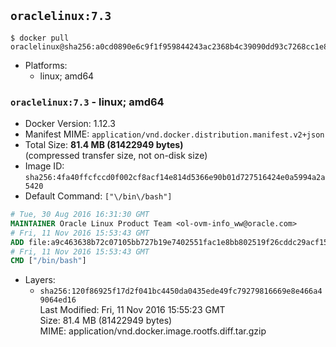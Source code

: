 ## `oraclelinux:7.3`

```console
$ docker pull oraclelinux@sha256:a0cd0890e6c9f1f959844243ac2368b4c39090dd93c7268cc1e8d33b9d21ddd4
```

-	Platforms:
	-	linux; amd64

### `oraclelinux:7.3` - linux; amd64

-	Docker Version: 1.12.3
-	Manifest MIME: `application/vnd.docker.distribution.manifest.v2+json`
-	Total Size: **81.4 MB (81422949 bytes)**  
	(compressed transfer size, not on-disk size)
-	Image ID: `sha256:4fa40ffcfccd0f002cf8acf14e814d5366e90b01d727516424e0a5994a2a5420`
-	Default Command: `["\/bin\/bash"]`

```dockerfile
# Tue, 30 Aug 2016 16:31:30 GMT
MAINTAINER Oracle Linux Product Team <ol-ovm-info_ww@oracle.com>
# Fri, 11 Nov 2016 15:53:43 GMT
ADD file:a9c463638b72c07105bb727b19e7402551fac1e8bb802519f26cddc29acf1501 in / 
# Fri, 11 Nov 2016 15:53:43 GMT
CMD ["/bin/bash"]
```

-	Layers:
	-	`sha256:120f86925f17d2f041bc4450da0435ede49fc79279816669e8e466a49064ed16`  
		Last Modified: Fri, 11 Nov 2016 15:55:23 GMT  
		Size: 81.4 MB (81422949 bytes)  
		MIME: application/vnd.docker.image.rootfs.diff.tar.gzip
